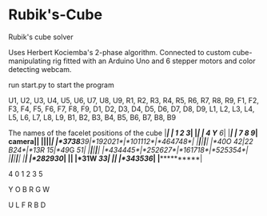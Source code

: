# Rubik's-Cube
Rubik's cube solver

Uses Herbert Kociemba's 2-phase algorithm. Connected to custom cube-manipulating rig fitted with an Arduino Uno and 6 stepper motors and color detecting webcam.

run start.py to start the program

U1, U2, U3, U4, U5, U6, U7, U8, U9, R1, R2,
R3, R4, R5, R6, R7, R8, R9, F1, F2, F3, F4, F5, F6, F7, F8, F9, D1, D2, D3, D4, D5, D6, D7, D8, D9, L1, L2, L3, L4,
L5, L6, L7, L8, L9, B1, B2, B3, B4, B5, B6, B7, B8, B9

The names of the facelet positions of the cube
                  |************|
                  |* 1** 2** 3*|
                  |************|
                  |* 4** Y** 6*|
                  |************|
                  |* 7** 8** 9*|
            camera|************|
     |************|************|************|************|
     |*37**38**39*|*19**20**21*|*10**11**12*|*46**47**48*|
     |************|************|************|************|
     |*40**O **42*|*22** B**24*|*13**R **15*|*49**G **51*|
     |************|************|************|************|
     |*43**44**45*|*25**26**27*|*16**17**18*|*52**53**54*|
     |************|************|************|************|
                  |************|
                  |*28**29**30*|
                  |************|
                  |*31**W **33*|
                  |************|
                  |*34**35**36*|
                  |************|

  4
0 1 2 3
  5
  
  Y
O B R G
  W

  U
L F R B
  D

